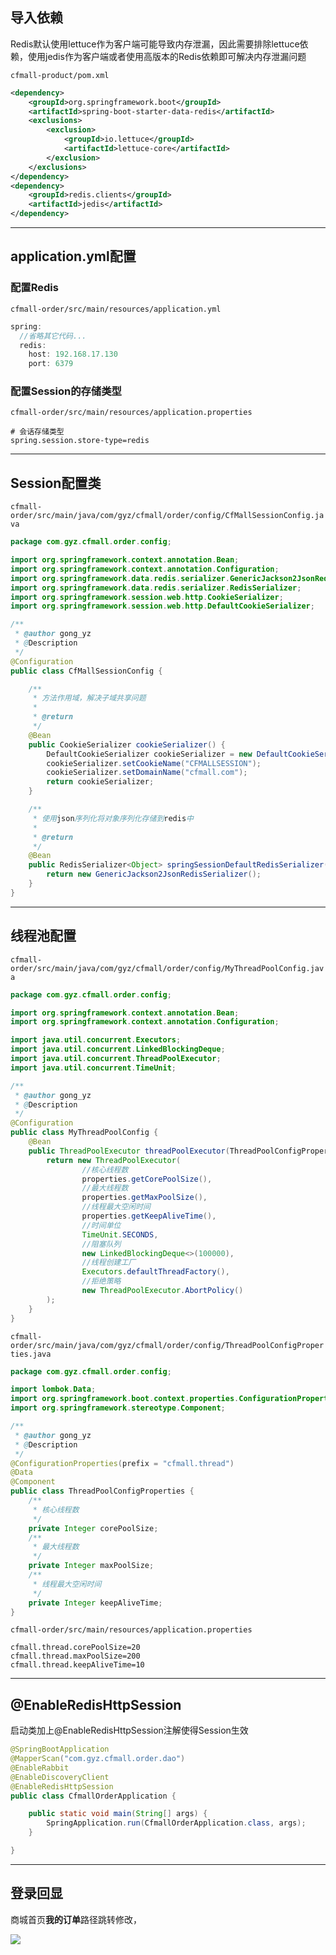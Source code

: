 ## 导入依赖

Redis默认使用lettuce作为客户端可能导致内存泄漏，因此需要排除lettuce依赖，使用jedis作为客户端或者使用高版本的Redis依赖即可解决内存泄漏问题

`cfmall-product/pom.xml`

```xml
<dependency>
    <groupId>org.springframework.boot</groupId>
    <artifactId>spring-boot-starter-data-redis</artifactId>
    <exclusions>
        <exclusion>
            <groupId>io.lettuce</groupId>
            <artifactId>lettuce-core</artifactId>
        </exclusion>
    </exclusions>
</dependency>
<dependency>
    <groupId>redis.clients</groupId>
    <artifactId>jedis</artifactId>
</dependency>
```

---

## application.yml配置

### 配置Redis

`cfmall-order/src/main/resources/application.yml`

```java
spring:
  //省略其它代码...
  redis:
    host: 192.168.17.130
    port: 6379
```

### 配置Session的存储类型

`cfmall-order/src/main/resources/application.properties`

```
# 会话存储类型
spring.session.store-type=redis
```

---

## Session配置类

`cfmall-order/src/main/java/com/gyz/cfmall/order/config/CfMallSessionConfig.java`

```java
package com.gyz.cfmall.order.config;

import org.springframework.context.annotation.Bean;
import org.springframework.context.annotation.Configuration;
import org.springframework.data.redis.serializer.GenericJackson2JsonRedisSerializer;
import org.springframework.data.redis.serializer.RedisSerializer;
import org.springframework.session.web.http.CookieSerializer;
import org.springframework.session.web.http.DefaultCookieSerializer;

/**
 * @author gong_yz
 * @Description
 */
@Configuration
public class CfMallSessionConfig {

    /**
     * 方法作用域，解决子域共享问题
     *
     * @return
     */
    @Bean
    public CookieSerializer cookieSerializer() {
        DefaultCookieSerializer cookieSerializer = new DefaultCookieSerializer();
        cookieSerializer.setCookieName("CFMALLSESSION");
        cookieSerializer.setDomainName("cfmall.com");
        return cookieSerializer;
    }

    /**
     * 使用json序列化将对象序列化存储到redis中
     *
     * @return
     */
    @Bean
    public RedisSerializer<Object> springSessionDefaultRedisSerializer() {
        return new GenericJackson2JsonRedisSerializer();
    }
}
```

---

## 线程池配置

`cfmall-order/src/main/java/com/gyz/cfmall/order/config/MyThreadPoolConfig.java`

```java
package com.gyz.cfmall.order.config;

import org.springframework.context.annotation.Bean;
import org.springframework.context.annotation.Configuration;

import java.util.concurrent.Executors;
import java.util.concurrent.LinkedBlockingDeque;
import java.util.concurrent.ThreadPoolExecutor;
import java.util.concurrent.TimeUnit;

/**
 * @author gong_yz
 * @Description
 */
@Configuration
public class MyThreadPoolConfig {
    @Bean
    public ThreadPoolExecutor threadPoolExecutor(ThreadPoolConfigProperties properties) {
        return new ThreadPoolExecutor(
                //核心线程数
                properties.getCorePoolSize(),
                //最大线程数
                properties.getMaxPoolSize(),
                //线程最大空闲时间
                properties.getKeepAliveTime(),
                //时间单位
                TimeUnit.SECONDS,
                //阻塞队列
                new LinkedBlockingDeque<>(100000),
                //线程创建工厂
                Executors.defaultThreadFactory(),
                //拒绝策略
                new ThreadPoolExecutor.AbortPolicy()
        );
    }
}
```

`cfmall-order/src/main/java/com/gyz/cfmall/order/config/ThreadPoolConfigProperties.java`

```java
package com.gyz.cfmall.order.config;

import lombok.Data;
import org.springframework.boot.context.properties.ConfigurationProperties;
import org.springframework.stereotype.Component;

/**
 * @author gong_yz
 * @Description
 */
@ConfigurationProperties(prefix = "cfmall.thread")
@Data
@Component
public class ThreadPoolConfigProperties {
    /**
     * 核心线程数
     */
    private Integer corePoolSize;
    /**
     * 最大线程数
     */
    private Integer maxPoolSize;
    /**
     * 线程最大空闲时间
     */
    private Integer keepAliveTime;
}
```

`cfmall-order/src/main/resources/application.properties`

```properties
cfmall.thread.corePoolSize=20
cfmall.thread.maxPoolSize=200
cfmall.thread.keepAliveTime=10
```

---

## @EnableRedisHttpSession

启动类加上@EnableRedisHttpSession注解使得Session生效

```java
@SpringBootApplication
@MapperScan("com.gyz.cfmall.order.dao")
@EnableRabbit
@EnableDiscoveryClient
@EnableRedisHttpSession
public class CfmallOrderApplication {

    public static void main(String[] args) {
        SpringApplication.run(CfmallOrderApplication.class, args);
    }

}
```

---

## 登录回显

商城首页**我的订单**路径跳转修改，

![](https://cfmall-hello.oss-cn-beijing.aliyuncs.com/img/202401/f16a7a1562a5bdb05b8deb6af53a7261.png#id=Cmjq4&originHeight=91&originWidth=598&originalType=binary&ratio=1&rotation=0&showTitle=false&status=done&style=none&title=)
